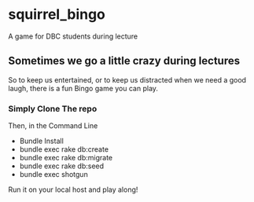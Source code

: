 # squirrel_bingo
A game for DBC students during lecture

## Sometimes we go a little crazy during lectures

So to keep us entertained, or to keep us distracted when we need a good laugh, there is a fun Bingo game you can play.

### Simply Clone The repo
Then, in the Command Line
- Bundle Install
- bundle exec rake db:create
- bundle exec rake db:migrate
- bundle exec rake db:seed
- bundle exec shotgun

Run it on your local host and play along!
